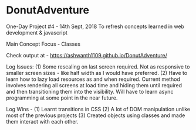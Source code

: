 # DonutAdventure
One-Day Project #4 - 14th Sept, 2018
To refresh concepts learned in web development & javascript

Main Concept Focus - Classes

Check output at - https://ashwanth1109.github.io/DonutAdventure/


Log Issues:
(1) Some rescaling on last screen required. Not as responsive to smaller screen sizes - like half width as I would have preferred.
(2) Have to learn how to lazy load resources as and when required. Current method involves rendering all screens at load time and hiding them until required and then transitioning them into the visibility.
Will have to learn async programming at some point in the near future.

Log Wins - 
(1) Learnt transitions in CSS
(2) A lot of DOM manipulation unlike most of the previous projects
(3) Created objects using classes and made them interact with each other.

